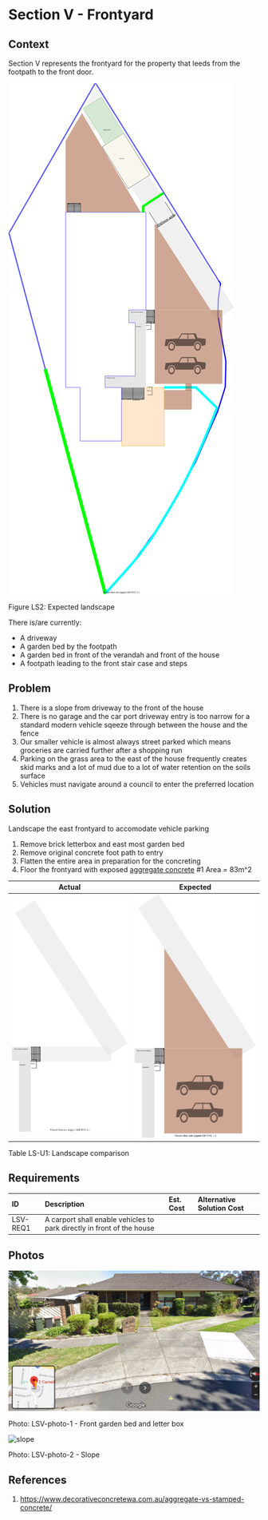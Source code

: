 # Section V - Frontyard

## Context

Section V represents the frontyard for the property that leeds from the footpath to the front door.

![TO-BE landscape diagram](Landscape-TO-BE.svg)

Figure LS2: Expected landscape

There is/are currently:
* A driveway
* A garden bed by the footpath
* A garden bed in front of the verandah and front of the house
* A footpath leading to the front stair case and steps 


## Problem
1. There is a slope from driveway to the front of the house
2. There is no garage and the car port driveway entry is too narrow for a standard modern vehicle sqeeze through between the house and the fence
3. Our smaller vehicle is almost always street parked which means groceries are carried further after a shopping run
4. Parking on the grass area to the east of the house frequently creates skid marks and a lot of mud due to a lot of water retention on the soils surface 
5. Vehicles must navigate around a council to enter the preferred location


## Solution

Landscape the east frontyard to accomodate vehicle parking
1. Remove brick letterbox and east most garden bed
2. Remove original concrete foot path to entry
3. Flatten the entire area in preparation for the concreting
4. Floor the frontyard with exposed [aggregate concrete](#References) #1 Area = 83m^2


|Actual|Expected|
|:---:|:---:|
|![AS-IS landscape Section V diagram](Landscape-AS-IS-section-V.svg)|![TO-BE landscape Section V diagram](Landscape-TO-BE-section-V.svg)|

Table LS-U1: Landscape comparison


## Requirements

|ID|Description|Est. Cost|Alternative Solution Cost|
|:---|:---|:---|:---|
|LSV-REQ1|A carport shall enable vehicles to park directly in front of the house|||


## Photos

![garden bed and letterbox](./photos/Screenshot-2020-10-17-111024.png)

Photo: LSV-photo-1 - Front garden bed and letter box


![slope](./photos/IMG_20201016_135439893_HDR.jpg)

Photo: LSV-photo-2 - Slope


## References

1. https://www.decorativeconcretewa.com.au/aggregate-vs-stamped-concrete/